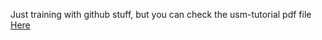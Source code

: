 Just training with github stuff, but you can check the usm-tutorial pdf file <a href="https://github.com/Iso414/USM-Tutorial/actions/runs/13569727019/artifacts/2664170132">Here</a>
